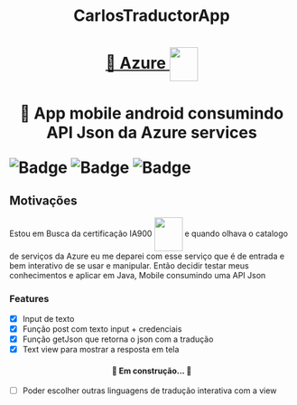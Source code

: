 <h1 
align="center">CarlosTraductorApp 
</h1>

<h1 align="center">
    <a href="https://azure.microsoft.com/pt-br/">🔗 Azure <img align="center" src="https://user-images.githubusercontent.com/40872405/199332581-ded0b8ba-43ba-4788-9a0e-8ea7430803dc.svg" width="50" height="60" /> </a>
<h1/>    
<p align="center">🚀 App mobile android consumindo API Json da Azure services </p> 


![Badge](https://img.shields.io/github/issues/carlinhoshk/CarlosTraductorApp?style=plastic)
![Badge](https://img.shields.io/github/forks/carlinhoshk/CarlosTraductorApp)
![Badge](https://img.shields.io/github/stars/carlinhoshk/CarlosTraductorApp)

## **Motivações**

<a align="center"> Estou em Busca da certificação IA900 <img align="center" src="https://user-images.githubusercontent.com/40872405/199335694-2f859383-dc13-4820-9e77-e6ecdddaab8b.png" width="50" height="60" /> <a/>
e quando olhava o catalogo de serviços da Azure eu me deparei com esse serviço que é de entrada e bem interativo de se usar e manipular. Então decidir testar meus conhecimentos e aplicar em 
Java, Mobile consumindo uma API Json


### Features

- [x] Input de texto
- [x] Função post com texto input + credenciais 
- [x] Função getJson que retorna o json com a tradução
- [x] Text view para mostrar a resposta em tela

<h4 align="center"> 
	🚧  Em construção...  🚧
</h4> 

- [ ] Poder escolher outras linguagens de tradução interativa com a view


